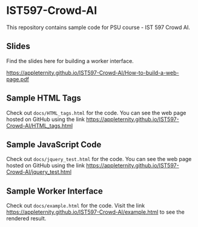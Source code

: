 # IST597-Crowd-AI
This repository contains sample code for PSU course - IST 597 Crowd AI.

## Slides
Find the slides here for building a worker interface.

https://appleternity.github.io/IST597-Crowd-AI/How-to-build-a-web-page.pdf

## Sample HTML Tags
Check out `docs/HTML_tags.html` for the code.
You can see the web page hosted on GitHub using the link https://appleternity.github.io/IST597-Crowd-AI/HTML_tags.html

## Sample JavaScript Code
Check out `docs/jquery_test.html` for the code.
You can see the web page hosted on GitHub using the link https://appleternity.github.io/IST597-Crowd-AI/jquery_test.html

## Sample Worker Interface
Check out `docs/example.html` for the code.
Visit the link https://appleternity.github.io/IST597-Crowd-AI/example.html to see the rendered result.
